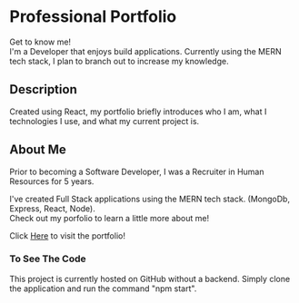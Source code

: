 # Professional Portfolio

Get to know me!\
I'm a Developer that enjoys build applications. Currently using the MERN tech stack, I plan to branch out to increase my knowledge.

## Description

Created using React, my portfolio briefly introduces who I am, what I technologies I use, and what my current project is.

## About Me

Prior to becoming a Software Developer, I was a Recruiter in Human Resources for 5 years.

I've created Full Stack applications using the MERN tech stack. (MongoDb, Express, React, Node).\
Check out my porfolio to learn a little more about me!

Click [Here](https://nguyenvbrc.github.io/Portfolio) to visit the portfolio!

### To See The Code
This project is currently hosted on GitHub without a backend.
Simply clone the application and run the command "npm start".

